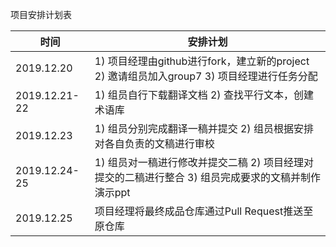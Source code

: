 项目安排计划表

| 时间          | 安排计划                                                     |
| ------------- | ------------------------------------------------------------ |
| 2019.12.20    | 1)       项目经理由github进行fork，建立新的project   2)       邀请组员加入group7   3)       项目经理进行任务分配 |
| 2019.12.21-22 | 1)       组员自行下载翻译文档   2)       查找平行文本，创建术语库 |
| 2019.12.23    | 1)       组员分别完成翻译一稿并提交   2)       组员根据安排对各自负责的文稿进行审校 |
| 2019.12.24-25 | 1)       组员对一稿进行修改并提交二稿   2)       项目经理对提交的二稿进行整合   3)       组员完成要求的文稿并制作演示ppt |
| 2019.12.25    | 项目经理将最终成品仓库通过Pull Request推送至原仓库           |

 